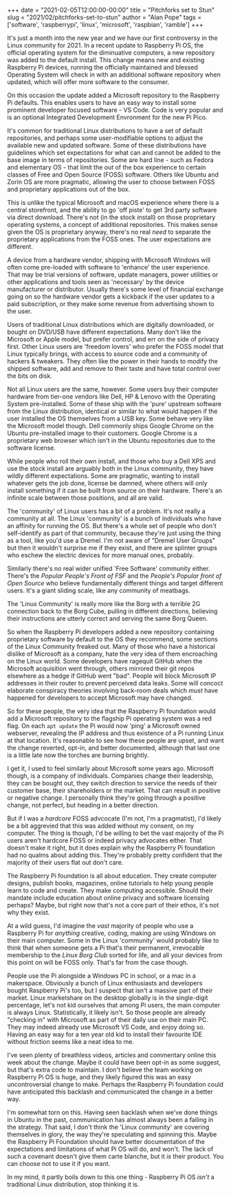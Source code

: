 +++
date = "2021-02-05T12:00:00-00:00"
title = "Pitchforks set to Stun"
slug = "2021/02/pitchforks-set-to-stun"
author = "Alan Pope"
tags = ['software', 'raspberrypi', 'linux', 'microsoft', 'raspbian', 'ramble']
+++

It's just a month into the new year and we have our first controversy in the Linux community for 2021. In a recent update to Raspberry Pi OS, the official operating system for the diminuative computers, a new repository was added to the default install. This change means new and existing Raspberry Pi devices, running the officially maintained and blessed Operating System will check in with an additional software repository when updated, which will offer more software to the consumer. 

On this occasion the update added a Microsoft repository to the Raspberry Pi defaults. This enables users to have an easy way to install some prominent developer focused software - VS Code. Code is very popular and is an optional Integrated Development Envronment for the new Pi Pico.

It's common for traditional Linux distributions to have a set of default repositories, and perhaps some user-modifiable options to adjust the available new and updated software. Some of these distributions have guidelines which set expectations for what can and cannot be added to the base image in terms of repositories. Some are hard line - such as Fedora and elementary OS - that limit the out of the box experience to certain classes of Free and Open Source (FOSS) software. Others like Ubuntu and Zorin OS are more pragmatic, allowing the user to choose between FOSS and proprietary applications out of the box.

This is unlike the typical Microsoft and macOS experience where there is a central storefront, and the ability to go 'off piste' to get 3rd party software via direct download. There's not (in the stock install) on those proprietary operating systems, a concept of additional repositories. This makes sense given the OS is proprietary anyway, there's no real *need* to separate the proprietary applications from the FOSS ones. The user expectations are different. 

A device from a hardware vendor, shipping with Microsoft Windows will often come pre-loaded with software to 'enhance' the user experience. That may be trial versions of software, update managers, power utilities or other applications and tools seen as 'necessary' by the device manufacturer or distributor. Usually there's some level of financial exchange going on so the hardware vendor gets a kickback if the user updates to a paid subscription, or they make some revenue from advertising shown to the user.

Users of traditional Linux distributions which are digitally downloaded, or bought on DVD/USB have different expectations. Many don't like the Microsoft or Apple model, but prefer control, and err on the side of privacy first. Other Linux users are 'freedom lovers' who prefer the FOSS model that Linux typically brings, with access to source code and a community of hackers & tweakers. They often like the power in their hands to modify the shipped software, add and remove to their taste and have total control over the bits on disk.

Not all Linux users are the same, however. Some users buy their computer hardware from tier-one vendors like Dell, HP & Lenovo with the Operating System pre-installed. Some of these ship with the 'pure' upstream software from the Linux distribution, identical or similar to what would happen if the user installed the OS themselves from a USB key. Some behave very like the Microsoft model though. Dell commonly ships Google Chrome on the Ubuntu pre-installed image to their customers. Google Chrome is a proprietary web browser which isn't in the Ubuntu repositories due to the software license.

While people who roll their own install, and those who buy a Dell XPS and use the stock install are arguably both in the Linux community, they have wildly different expectations. Some are pragmatic, wanting to install whatever gets the job done, license be damned, where others will only install something if it can be built from source on their hardware. There's an infinite scale between those positions, and all are valid.

The 'community' of Linux users has a bit of a problem. It's not really a community at all. The Linux 'community' is a bunch of individuals who have an affinity for running the OS. But there's a whole set of people who don't self-identify as part of that community, because they're just using the thing as a tool, like you'd use a Dremel. I'm not aware of "Dremel User Groups" but then it wouldn't surprise me if they exist, and there are splinter groups who eschew the electric devices for more manual ones, probably.

Similarly there's no real wider unified 'Free Software' community either. There's the *Popular People's Front of FSF* and the *People's Popular front of Open Source* who believe fundamentally different things and target different users. It's a giant sliding scale, like any community of meatbags.

The 'Linux Community' is really more like the Borg with a terrible 2G connection back to the Borg Cube, pulling in different directions, believing their instructions are utterly correct and serving the same Borg Queen.

So when the Raspberry Pi developers added a new repository containing proprietary software by default to the OS they recommend, some sections of the Linux Community freaked out. Many of those who have a historical dislike of Microsoft as a company, hate the very idea of them encroaching on the Linux world. Some developers have ragequit GitHub when the Microsoft acquisition went through, others mirrored their git repos elsewhere as a hedge if GitHub went "bad". People will block Microsoft IP addresses in their router to prevent perceived data leaks. Some will concoct elaborate conspiracy theories involving back-room deals which *must* have happened for developers to accept Microsoft may have changed.

So for these people, the very idea that the Raspberry Pi foundation would add a Microsoft repository to the flagship Pi operating system was a red flag. On each `apt update` the Pi would now 'ping' a Microsoft owned webserver, revealing the IP address and thus existence of a Pi running Linux at that location. It's reasonable to see how these people are upset, and want the change reverted, opt-in, and better documented, although that last one is a little late now the torches are burning brightly.

I get it, I used to feel similarly about Microsoft some years ago. Microsoft though, is a company of individuals. Companies change their leadership, they can be bought out, they switch direction to service the needs of their customer base, their shareholders or the market. That can result in positive or negative change. I personally think they're going through a positive change, not perfect, but heading in a better direction. 

But if I was a *hardcore* FOSS advcocate (I'm not, I'm a pragmatist), I'd likely be a bit aggrevied that this was added without my consent, on my computer. The thing is though, I'd be willing to bet the vast majority of the Pi users aren't hardcore FOSS or indeed privacy advocates either. That doesn't make it right, but it does explain why the Raspberry Pi foundation had no qualms about adding this. They're probably pretty confident that the majority of their users flat out don't care. 

The Raspberry Pi foundation is all about education. They create computer designs, publish books, magazines, online tutorials to help young people learn to code and create. They make computing accessible. Should their mandate include education about online privacy and software licensing perhaps? Maybe, but right now that's not a core part of their ethos, it's not why they exist. 

At a wild guess, I'd imagine the *vast* majority of people who use a Raspberry Pi for *anything* creative, coding, making are using Windows on their main computer. Some in the Linux 'community' would probably like to think that when someone gets a Pi that's their permanent, irrevocable membership to the *Linux Borg Club* sorted for life, and all your devices from this point on will be FOSS only. That's far from the case though.

People use the Pi alongside a Windows PC in school, or a mac in a makerspace. Obviously a bunch of Linux enthusiasts and developers bought Raspberry Pi's too, but I suspect that isn't a massive part of their market. Linux marketshare on the desktop globally is in the single-digit percentage, let's not kid ourselves that among Pi users, the main computer is always Linux. Statistically, it likely isn't. So those people are already "checking in" with Microsoft as part of their daily use on their main PC. They may indeed already use Microsoft VS Code, and enjoy doing so. Having an easy way for a ten year old kid to install their favourite IDE without friction seems like a neat idea to me.

I've seen plenty of breathless videos, articles and commentary online this week about the change. Maybe it could have been opt-in as some suggest, but that's extra code to maintain. I don't believe the team working on Raspberry Pi OS is huge, and they likely figured this was an easy uncontroversial change to make. Perhaps the Raspberry Pi foundation could have anticipated this backlash and communicated the change in a better way. 

I'm somewhat torn on this. Having seen backlash when we've done things in Ubuntu in the past, communication has almost always been a failing in the strategy. That said, I don't think the 'Linux community' are covering themselves in glory, the way they're speculating and spinning this. Maybe the Raspberry Pi Foundation should have better documentation of the expectations and limitations of what Pi OS will do, and won't. The lack of such a covenant doesn't give them carte blanche, but it *is* their product. You can choose not to use it if you want.

In my mind, it partly boils down to this one thing - Raspberry Pi OS *isn't* a traditional Linux distribution, stop thinking it is. 
